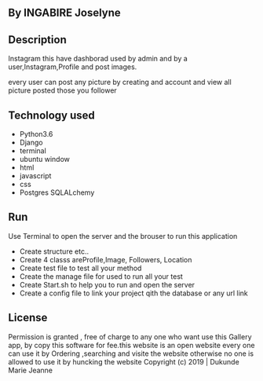 
## By INGABIRE Joselyne
## Description
Instagram  this have dashborad used by admin and by a user,Instagram,Profile and post images.

every user can post any picture by creating and account and view all picture posted those you follower 

## Technology used
* Python3.6
* Django
* terminal 
* ubuntu window
* html
* javascript
* css
* Postgres SQLALchemy
## Run
Use Terminal to open the server and the brouser to run this application


* Create structure  etc..
* Create 4 classs areProfile,Image, Followers, Location
* Create test file to test all your method 
* Create the manage file for used to run all your test
* Create Start.sh to help you to run and open the server
* Create a config file to link your project qith the database or any url link

## License
Permission is granted , free of charge to any one who want use this Gallery app, by  copy this software for fee.this website is an open website every one can use it by Ordering ,searching and visite the website 
 otherwise no one is allowed to use it by huncking the website 
Copyright (c) 2019 | Dukunde Marie Jeanne
